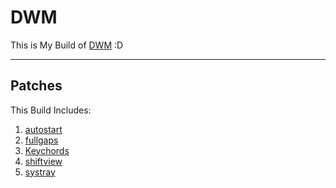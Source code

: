 # DWM

This is My Build of [DWM](https://dwm.suckless.org/) :D

---

## Patches

This Build Includes:

1. [autostart](https://dwm.suckless.org/patches/autostart/)
2. [fullgaps](https://dwm.suckless.org/patches/fullgaps/)
3. [Keychords](https://dwm.suckless.org/patches/keychord/)
4. [shiftview](https://lists.suckless.org/dev/1104/7590.html)
5. [systray](https://dwm.suckless.org/patches/systray/)

